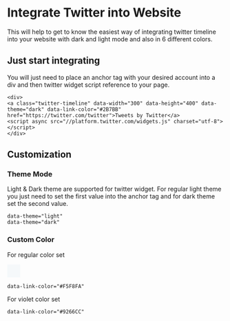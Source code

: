 # Integrate Twitter into Website
This will help to get to know the easiest way of integrating twitter timeline into your website with dark and light mode and also in 6 different colors.
## Just start integrating
You will just need to place an anchor tag with your desired account into a div and then twitter widget script reference to your page.

    <div>
    <a class="twitter-timeline" data-width="300" data-height="400" data-theme="dark" data-link-color="#2B7BB" href="https://twitter.com/twitter">Tweets by Twitter</a>
    <script async src="//platform.twitter.com/widgets.js" charset="utf-8"></script>
    </div>
    
## Customization
### Theme Mode
Light & Dark theme are supported for twitter widget.
For regular light theme you just need to set the first value into the anchor tag and for dark theme set the second value. 
    
    data-theme="light"
    data-theme="dark"
    
### Custom Color
For regular color set <div style="height:30px; width:30px; background-color: #F5F8FA"></div>

    data-link-color="#F5F8FA"
For violet color set

    data-link-color="#9266CC"

